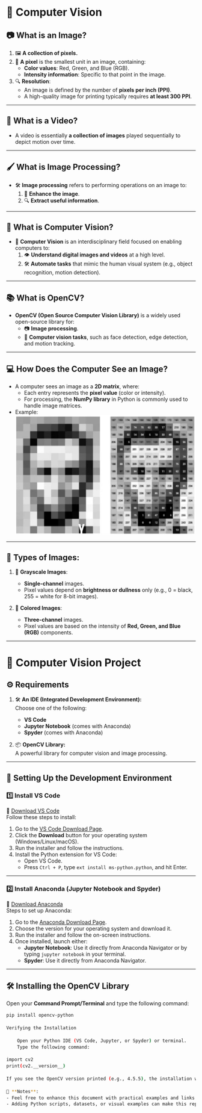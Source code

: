 # 📘 Computer Vision

## 📷 What is an Image?

1. 🖼️ **A collection of pixels.**  
2. 🔳 **A pixel** is the smallest unit in an image, containing:  
   - **Color values**: Red, Green, and Blue (RGB).  
   - **Intensity information**: Specific to that point in the image.  
3. 🔍 **Resolution**:  
   - An image is defined by the number of **pixels per inch (PPI)**.  
   - A high-quality image for printing typically requires **at least 300 PPI**.  

---

## 🎥 What is a Video?
- A video is essentially **a collection of images** played sequentially to depict motion over time.

---

## 🖌️ What is Image Processing?
- 🛠️ **Image processing** refers to performing operations on an image to:
  1. 🎨 **Enhance the image**.  
  2. 🔍 **Extract useful information**.  

---

## 🤖 What is Computer Vision?
- 📖 **Computer Vision** is an interdisciplinary field focused on enabling computers to:  
  1. 👁️ **Understand digital images and videos** at a high level.  
  2. 🛠️ **Automate tasks** that mimic the human visual system (e.g., object recognition, motion detection).  

---

## 📚 What is OpenCV?
- **OpenCV (Open Source Computer Vision Library)** is a widely used open-source library for:  
  - 📷 **Image processing**.  
  - 🤖 **Computer vision tasks**, such as face detection, edge detection, and motion tracking.  

---

## 💻 How Does the Computer See an Image?
- A computer sees an image as a **2D matrix**, where:
  - Each entry represents the **pixel value** (color or intensity).  
  - For processing, the **NumPy library** in Python is commonly used to handle image matrices.  
- Example:  
  ![image1](image.png)

---

## 📝 Types of Images:

1. 🖤 **Grayscale Images**:
   - **Single-channel** images.  
   - Pixel values depend on **brightness or dullness** only (e.g., 0 = black, 255 = white for 8-bit images).  

2. 🌈 **Colored Images**:
   - **Three-channel** images.  
   - Pixel values are based on the intensity of **Red, Green, and Blue (RGB)** components.  

---

# 📘 Computer Vision Project

## ⚙️ Requirements

1. 🛠️ **An IDE (Integrated Development Environment):**  
   Choose one of the following:
   - **VS Code**
   - **Jupyter Notebook** (comes with Anaconda)
   - **Spyder** (comes with Anaconda)

2. 📦 **OpenCV Library:**  
   A powerful library for computer vision and image processing.

---

## 🚀 Setting Up the Development Environment

### 1️⃣ Install **VS Code**

🔗 [Download VS Code](https://code.visualstudio.com/)  
Follow these steps to install:

1. Go to the [VS Code Download Page](https://code.visualstudio.com/).  
2. Click the **Download** button for your operating system (Windows/Linux/macOS).  
3. Run the installer and follow the instructions.  
4. Install the Python extension for VS Code:
   - Open VS Code.
   - Press `Ctrl + P`, type `ext install ms-python.python`, and hit Enter.

---

### 2️⃣ Install **Anaconda (Jupyter Notebook and Spyder)**

🔗 [Download Anaconda](https://www.anaconda.com/products/distribution)  
Steps to set up Anaconda:

1. Go to the [Anaconda Download Page](https://www.anaconda.com/products/distribution).  
2. Choose the version for your operating system and download it.  
3. Run the installer and follow the on-screen instructions.  
4. Once installed, launch either:
   - **Jupyter Notebook**: Use it directly from Anaconda Navigator or by typing `jupyter notebook` in your terminal.
   - **Spyder**: Use it directly from Anaconda Navigator.

---

## 🛠️ Installing the **OpenCV Library**

Open your **Command Prompt/Terminal** and type the following command:  
```bash
pip install opencv-python

Verifying the Installation

    Open your Python IDE (VS Code, Jupyter, or Spyder) or terminal.
    Type the following command:

import cv2
print(cv2.__version__)

If you see the OpenCV version printed (e.g., 4.5.5), the installation was successful. 🎉

🎉 **Notes**:  
- Feel free to enhance this document with practical examples and links to relevant resources!  
- Adding Python scripts, datasets, or visual examples can make this repository more interactive. 😊
